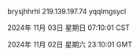 brysjhhrhl 219.139.197.74 yqqlmgsycl

2024年 11月 03日 星期日 07:10:01 CST

2024年 11月 02日 星期六 23:10:01 GMT
